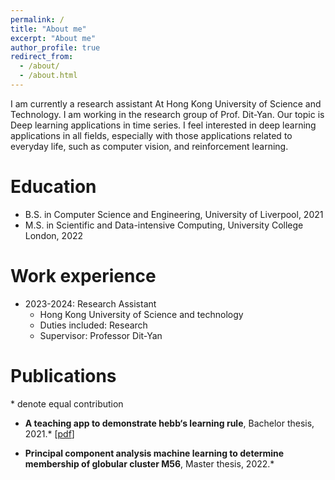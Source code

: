 ```yaml
---
permalink: /
title: "About me"
excerpt: "About me"
author_profile: true
redirect_from: 
  - /about/
  - /about.html
---
```


I am currently a research assistant At Hong Kong University of Science and Technology. I am working in the research group of Prof. Dit-Yan. Our topic is Deep learning applications in time series. I feel interested in deep learning applications in all fields, especially with those applications related to everyday life, such as computer vision, and reinforcement learning.  

Education
======
* B.S. in Computer Science and Engineering, University of Liverpool, 2021
* M.S. in Scientific and Data-intensive Computing, University College London, 2022


Work experience
======
* 2023-2024: Research Assistant
  * Hong Kong University of Science and technology 
  * Duties included: Research
  * Supervisor: Professor Dit-Yan

Publications
======
<!-- [→ Full list](/projects/) -->
\* denote equal contribution
* **A teaching app to demonstrate hebb‘s learning rule**, Bachelor thesis, 2021.* [[pdf](https://github.com/jimmylihui/jimmylihui.github.io/blob/master/files/app%20to%20illustrate%20hebb%20rule.pdf)]

* **Principal component analysis machine learning to determine membership of globular cluster M56**, Master thesis, 2022.* 

